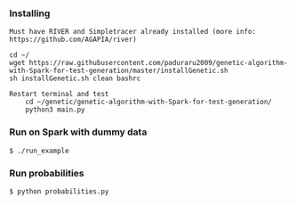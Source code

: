 ### Installing
    Must have RIVER and Simpletracer already installed (more info: https://github.com/AGAPIA/river)

    cd ~/
    wget https://raw.githubusercontent.com/paduraru2009/genetic-algorithm-with-Spark-for-test-generation/master/installGenetic.sh
    sh installGenetic.sh clean bashrc

    Restart terminal and test
        cd ~/genetic/genetic-algorithm-with-Spark-for-test-generation/
        python3 main.py

### Run on Spark with dummy data 

    $ ./run_example
     
### Run probabilities 

    $ python probabilities.py 


